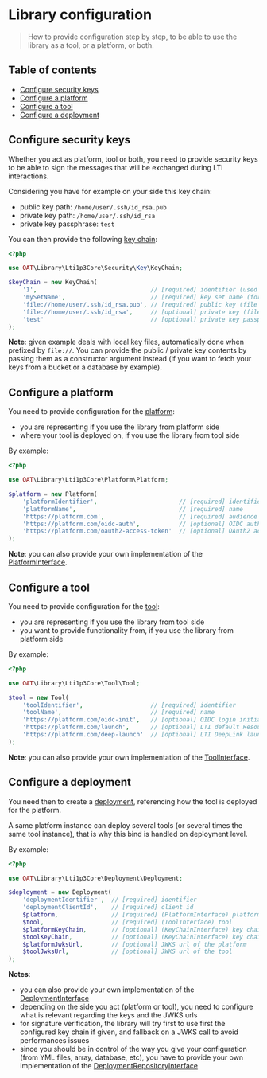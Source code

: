 # Library configuration

> How to provide configuration step by step, to be able to use the library as a tool, or a platform, or both.

## Table of contents

- [Configure security keys](#configure-security-keys)
- [Configure a platform](#configure-a-platform)
- [Configure a tool](#configure-a-tool)
- [Configure a deployment](#configure-a-deployment)

## Configure security keys

Whether you act as platform, tool or both, you need to provide security keys to be able to sign the messages that will be exchanged during LTI interactions.

Considering you have for example on your side this key chain:
- public key path: `/home/user/.ssh/id_rsa.pub`
- private key path: `/home/user/.ssh/id_rsa`
- private key passphrase: `test`

You can then provide the following [key chain](../../src/Security/Key/KeyChainInterface.php):
```php
<?php

use OAT\Library\Lti1p3Core\Security\Key\KeyChain;

$keyChain = new KeyChain(
    '1',                                // [required] identifier (used for JWT kid header)
    'mySetName',                        // [required] key set name (for grouping)
    'file://home/user/.ssh/id_rsa.pub', // [required] public key (file or content)
    'file://home/user/.ssh/id_rsa',     // [optional] private key (file or content)
    'test'                              // [optional] private key passphrase (if existing)
);
```
**Note**: given example deals with local key files, automatically done when prefixed by `file://`. You can provide the public / private key contents by passing them as a constructor argument instead (if you want to fetch your keys from a bucket or a database by example).

## Configure a platform

You need to provide configuration for the [platform](http://www.imsglobal.org/spec/lti/v1p3#platforms-and-tools):
- you are representing if you use the library from platform side
- where your tool is deployed on, if you use the library from tool side

By example:
```php
<?php

use OAT\Library\Lti1p3Core\Platform\Platform;

$platform = new Platform(
    'platformIdentifier',                       // [required] identifier
    'platformName',                             // [required] name
    'https://platform.com',                     // [required] audience
    'https://platform.com/oidc-auth',           // [optional] OIDC authentication url
    'https://platform.com/oauth2-access-token'  // [optional] OAuth2 access token url
);
```
**Note**: you can also provide your own implementation of the [PlatformInterface](../../src/Platform/PlatformInterface.php).

## Configure a tool

You need to provide configuration for the [tool](http://www.imsglobal.org/spec/lti/v1p3#platforms-and-tools):
- you are representing if you use the library from tool side
- you want to provide functionality from, if you use the library from platform side

By example:
```php
<?php

use OAT\Library\Lti1p3Core\Tool\Tool;

$tool = new Tool(
    'toolIdentifier',                   // [required] identifier
    'toolName',                         // [required] name
    'https://platform.com/oidc-init',   // [optional] OIDC login initiation url
    'https://platform.com/launch',      // [optional] LTI default ResourceLink launch url
    'https://platform.com/deep-launch'  // [optional] LTI DeepLink launch url
);
```
**Note**: you can also provide your own implementation of the [ToolInterface](../../src/Tool/ToolInterface.php).

## Configure a deployment

You need then to create a [deployment](http://www.imsglobal.org/spec/lti/v1p3#tool-deployment-0), referencing how the tool is deployed for the platform.

A same platform instance can deploy several tools (or several times the same tool instance), that is why this bind is handled on deployment level.

By example:
```php
<?php

use OAT\Library\Lti1p3Core\Deployment\Deployment;

$deployment = new Deployment(
    'deploymentIdentifier',  // [required] identifier
    'deploymentClientId',    // [required] client id
    $platform,               // [required] (PlatformInterface) platform 
    $tool,                   // [required] (ToolInterface) tool 
    $platformKeyChain,       // [optional] (KeyChainInterface) key chain of the platform 
    $toolKeyChain,           // [optional] (KeyChainInterface) key chain of the tool 
    $platformJwksUrl,        // [optional] JWKS url of the platform
    $toolJwksUrl,            // [optional] JWKS url of the tool
);
```
**Notes**:
- you can also provide your own implementation of the [DeploymentInterface](../../src/Deployment/DeploymentInterface.php)
- depending on the side you act (platform or tool), you need to configure what is relevant regarding the keys and the JWKS urls
- for signature verification, the library will try first to use first the configured key chain if given, and fallback on a JWKS call to avoid performances issues
- since you should be in control of the way you give your configuration (from YML files, array, database, etc), you have to provide your own implementation of the [DeploymentRepositoryInterface](../../src/Deployment/DeploymentRepositoryInterface.php)